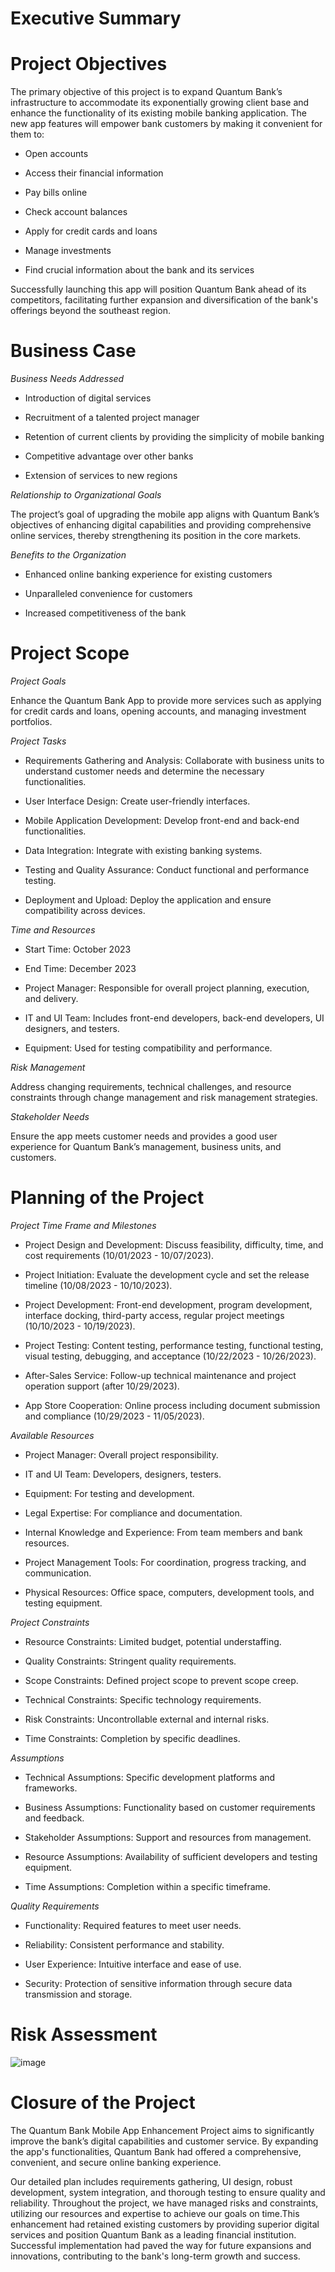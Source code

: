 # Executive Summary
# Project Objectives

The primary objective of this project is to expand Quantum Bank’s infrastructure to accommodate its exponentially growing client base and enhance the functionality of its existing mobile banking application. The new app features will empower bank customers by making it convenient for them to:

- Open accounts

- Access their financial information

- Pay bills online

- Check account balances

- Apply for credit cards and loans

- Manage investments

- Find crucial information about the bank and its services

Successfully launching this app will position Quantum Bank ahead of its competitors, facilitating further expansion and diversification of the bank's offerings beyond the southeast region.
# Business Case
*Business Needs Addressed*

- Introduction of digital services

- Recruitment of a talented project manager

- Retention of current clients by providing the simplicity of mobile banking

- Competitive advantage over other banks

- Extension of services to new regions

*Relationship to Organizational Goals*

The project’s goal of upgrading the mobile app aligns with Quantum Bank’s objectives of enhancing digital capabilities and providing comprehensive online services, thereby strengthening its position in the core markets.

*Benefits to the Organization*

- Enhanced online banking experience for existing customers

- Unparalleled convenience for customers

- Increased competitiveness of the bank

# Project Scope

*Project Goals*

Enhance the Quantum Bank App to provide more services such as applying for credit cards and loans, opening accounts, and managing investment portfolios.

*Project Tasks*

- Requirements Gathering and Analysis: Collaborate with business units to understand customer needs and determine the necessary functionalities.

- User Interface Design: Create user-friendly interfaces.

- Mobile Application Development: Develop front-end and back-end functionalities.

- Data Integration: Integrate with existing banking systems.

- Testing and Quality Assurance: Conduct functional and performance testing.

- Deployment and Upload: Deploy the application and ensure compatibility across devices.

*Time and Resources*

- Start Time: October 2023

- End Time: December 2023

- Project Manager: Responsible for overall project planning, execution, and delivery.

- IT and UI Team: Includes front-end developers, back-end developers, UI designers, and testers.

- Equipment: Used for testing compatibility and performance.

*Risk Management*

Address changing requirements, technical challenges, and resource constraints through change management and risk management strategies.

*Stakeholder Needs*

Ensure the app meets customer needs and provides a good user experience for Quantum Bank’s management, business units, and customers.

# Planning of the Project 

*Project Time Frame and Milestones*

- Project Design and Development: Discuss feasibility, difficulty, time, and cost requirements (10/01/2023 - 10/07/2023).

- Project Initiation: Evaluate the development cycle and set the release timeline (10/08/2023 - 10/10/2023).

- Project Development: Front-end development, program development, interface docking, third-party access, regular project meetings (10/10/2023 - 10/19/2023).

- Project Testing: Content testing, performance testing, functional testing, visual testing, debugging, and acceptance (10/22/2023 - 10/26/2023).

- After-Sales Service: Follow-up technical maintenance and project operation support (after 10/29/2023).

- App Store Cooperation: Online process including document submission and compliance (10/29/2023 - 11/05/2023).

*Available Resources*

- Project Manager: Overall project responsibility.

- IT and UI Team: Developers, designers, testers.

- Equipment: For testing and development.

- Legal Expertise: For compliance and documentation.

- Internal Knowledge and Experience: From team members and bank resources.

- Project Management Tools: For coordination, progress tracking, and communication.

- Physical Resources: Office space, computers, development tools, and testing equipment.

*Project Constraints*

- Resource Constraints: Limited budget, potential understaffing.

- Quality Constraints: Stringent quality requirements.

- Scope Constraints: Defined project scope to prevent scope creep.

- Technical Constraints: Specific technology requirements.

- Risk Constraints: Uncontrollable external and internal risks.

- Time Constraints: Completion by specific deadlines.

*Assumptions*

- Technical Assumptions: Specific development platforms and frameworks.

- Business Assumptions: Functionality based on customer requirements and feedback.

- Stakeholder Assumptions: Support and resources from management.

- Resource Assumptions: Availability of sufficient developers and testing equipment.

- Time Assumptions: Completion within a specific timeframe.

*Quality Requirements*

- Functionality: Required features to meet user needs.

- Reliability: Consistent performance and stability.

- User Experience: Intuitive interface and ease of use.

- Security: Protection of sensitive information through secure data transmission and storage.

# Risk Assessment
![image](https://github.com/Titiksha-01/The-Quantum-Bank-Mobile-Application-/assets/154919796/f92be726-17d4-4d22-a9a4-69553a96e653)

# Closure of the Project 

The Quantum Bank Mobile App Enhancement Project aims to significantly improve the bank’s digital capabilities and customer service. By expanding the app's functionalities, Quantum Bank had offered a comprehensive, convenient, and secure online banking experience.

Our detailed plan includes requirements gathering, UI design, robust development, system integration, and thorough testing to ensure quality and reliability. Throughout the project, we have managed risks and constraints, utilizing our resources and expertise to achieve our goals on time.This enhancement had retained existing customers by providing superior digital services and position Quantum Bank as a leading financial institution. Successful implementation had paved the way for future expansions and innovations, contributing to the bank's long-term growth and success.



